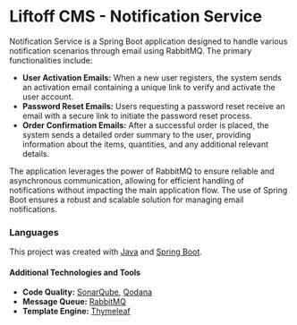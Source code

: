 # Liftoff CMS - Notification Service

Notification Service is a Spring Boot application designed to handle various notification scenarios through email using RabbitMQ. The primary functionalities include:
- **User Activation Emails:** When a new user registers, the system sends an activation email containing a unique link to verify and activate the user account.
- **Password Reset Emails:** Users requesting a password reset receive an email with a secure link to initiate the password reset process.
- **Order Confirmation Emails:** After a successful order is placed, the system sends a detailed order summary to the user, providing information about the items, quantities, and any additional relevant details.

The application leverages the power of RabbitMQ to ensure reliable and asynchronous communication, allowing for efficient handling of notifications without impacting the main application flow. The use of Spring Boot ensures a robust and scalable solution for managing email notifications.

### Languages
This project was created with [Java](https://www.java.com) and [Spring Boot](https://spring.io/projects/spring-boot).

#### Additional Technologies and Tools
- **Code Quality:** [SonarQube](https://www.sonarsource.com/products/sonarqube/), [Qodana](https://www.jetbrains.com/qodana/)
- **Message Queue:** [RabbitMQ](https://www.rabbitmq.com/)
- **Template Engine:** [Thymeleaf](https://www.thymeleaf.org/)
